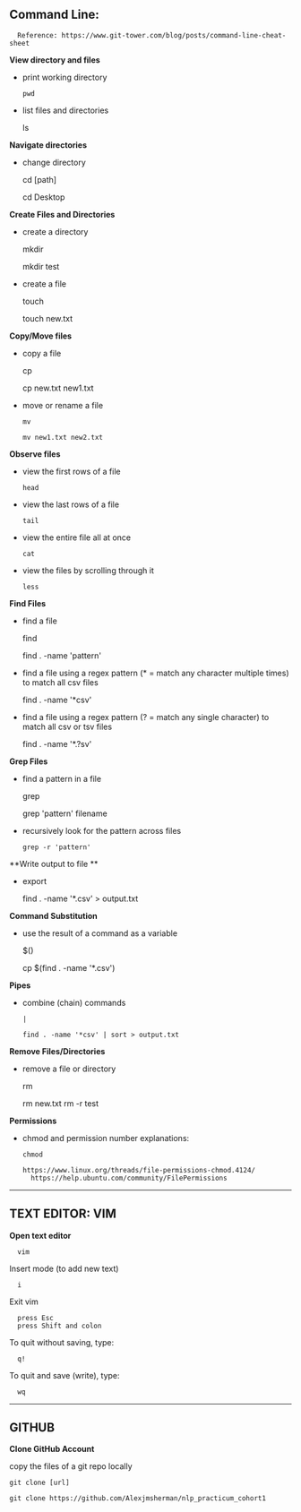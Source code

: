 
## Command Line:
      Reference: https://www.git-tower.com/blog/posts/command-line-cheat-sheet

**View directory and files**

- print working directory

      pwd 
      
 - list files and directories

      ls

**Navigate directories**
 - change directory

      cd [path]

      cd Desktop


**Create Files and Directories**
 - create a directory

      mkdir
       
      mkdir test

 - create a file
              
      touch

      touch new.txt

**Copy/Move files**
 - copy a file

      cp

      cp  new.txt new1.txt
- move or rename a file

      mv
        
      mv new1.txt new2.txt
**Observe files**
- view the first rows of a file

      head
- view the last rows of a file

      tail 
- view the entire file all at once

      cat
- view the files by scrolling through it

      less

**Find Files**
 - find a file

      find

      find . -name 'pattern'
  - find  a file using a regex pattern (* = match any character multiple times) to match all csv files
          
      find . -name '*csv'
  
  - find  a file using a regex pattern (? = match any single character) to match all csv or tsv files

      find . -name '*.?sv'

**Grep Files**
 - find a pattern in a file

      grep

      grep 'pattern' filename

- recursively look for the pattern across files

      grep -r 'pattern'


**Write output to file **
    
  - export       
   
      >

      find . -name '*.csv' > output.txt

**Command Substitution**
 - use the result of a command as a variable

      $()

      cp $(find . -name '*.csv')

**Pipes**
 
- combine (chain) commands
           
      |
      
      find . -name '*csv' | sort > output.txt

**Remove Files/Directories**
 - remove a file or directory

      rm

      rm new.txt
      rm -r test

**Permissions**
       
- chmod and permission number explanations: 


      chmod 
      
      https://www.linux.org/threads/file-permissions-chmod.4124/
        https://help.ubuntu.com/community/FilePermissions

-----------------------------------------
## TEXT EDITOR: VIM

**Open text editor**
      
      vim

Insert mode (to add new text)
          
      i

Exit vim

      press Esc
      press Shift and colon

To quit without saving, type:

      q!
To quit and save (write), type:

      wq

-----------------------------------------
## GITHUB

**Clone GitHub Account**
      
   copy the files of a git repo locally
    
    git clone [url]
    
    git clone https://github.com/Alexjmsherman/nlp_practicum_cohort1
